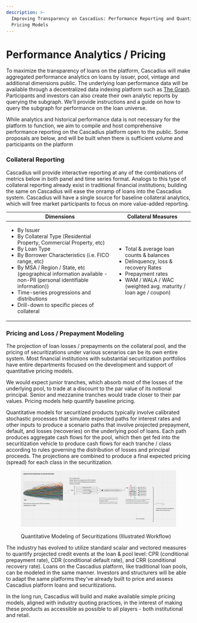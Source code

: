 ```yaml
---
description: >-
  Improving Transparency on Cascadius: Performance Reporting and Quantitative
  Pricing Models
---
```


# Performance Analytics / Pricing

To maximize the transparency of loans on the platform, Cascadius will make aggregated performance analytics on loans by issuer, pool, vintage and additional dimensions public.  The underlying loan performance data will be available through a decentralized data indexing platform such as [The Graph](https://thegraph.com/en/).  Participants and investors can also create their own analytic reports by querying the subgraph.  We'll provide instructions and a guide on how to query the subgraph for performance on the loan universe.

While analytics and historical performance data is not necessary for the platform to function, we aim to compile and host comprehensive performance reporting on the Cascadius platform open to the public.  Some proposals are below, and will be built when there is sufficient volume and participants on the platform

### Collateral Reporting

Cascadius will provide interactive reporting at any of the combinations of metrics below in both panel and time series format.  Analogs to this type of collateral reporting already exist in traditional financial institutions; building the same on Cascadius will ease the onramp of loans into the Cascadius system.  Cascadius will have a single source for baseline collateral analytics, which will free market participants to focus on more value-added reporting.

| Dimensions                                                                                                                                                                                                                                                                                                                                                                                                              | Collateral Measures                                                                                                                                                                                               |
| ----------------------------------------------------------------------------------------------------------------------------------------------------------------------------------------------------------------------------------------------------------------------------------------------------------------------------------------------------------------------------------------------------------------------- | ----------------------------------------------------------------------------------------------------------------------------------------------------------------------------------------------------------------- |
| <ul><li>By Issuer</li><li>By Collateral Type (Residential Property, Commercial Property, etc) </li><li>By Loan Type</li><li>By Borrower Characteristics (i.e. FICO range, etc)</li><li>By MSA / Region / State, etc (geographical information available - non-PII (personal identifiable information))</li><li>Time-series progressions and distributions</li><li>Drill-down to specific pieces of collateral</li></ul> | <ul><li>Total &#x26; average loan counts &#x26; balances</li><li>Delinquency, loss &#x26; recovery Rates</li><li>Prepayment rates</li><li>WAM / WALA / WAC (weighted avg. maturity / loan age / coupon)</li></ul> |

### Pricing and Loss / Prepayment Modeling

The projection of loan losses / prepayments on the collateral pool, and the pricing of securitizations under various scenarios can be its own entire system.  Most financial institutions with substantial securitization portfolios have entire departments focused on the development and support of quantitative pricing models.

We would expect junior tranches, which absorb most of the losses of the underlying pool, to trade at a discount to the par value of its notional principal.  Senior and mezzanine tranches would trade closer to their par values.  Pricing models help quantify baseline pricing.

Quantitative models for securitized products typically involve calibrated stochastic processes that simulate expected paths for interest rates and other inputs to produce a scenario paths that involve projected prepayment, default, and losses (recoveries) on the underlying pool of loans.  Each path produces aggregate cash flows for the pool, which then get fed into the securitization vehicle to produce cash flows for each tranche / class according to rules governing the distribution of losses and principal proceeds.  The projections are combined to produce a final expected pricing (spread) for each class in the securitization.

<figure><img src="../.gitbook/assets/Screen Shot 2022-12-30 at 11.59.28 AM.png" alt=""><figcaption><p>Quantitative Modeling of Securitizations (Illustrated Workflow)</p></figcaption></figure>

The industry has evolved to utilize standard scalar and vectored measures to quantify projected credit events at the loan & pool level:  CPR (conditional prepayment rate), CDR (conditional default rate), and CRR (conditional recovery rate).  Loans on the Cascadius platform, like traditional loan pools, can be modeled in the same manner.  Investors and structurers will be able to adapt the same platforms they've already built to price and assess Cascadius platform loans and securitizations.

In the long run, Cascadius will build and make available simple pricing models, aligned with industry quoting practices, in the interest of making these products as accessible as possible to all players - both institutional and retail. &#x20;
